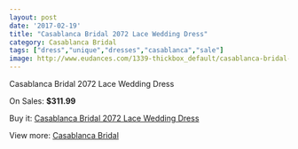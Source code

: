```yaml
---
layout: post
date: '2017-02-19'
title: "Casablanca Bridal 2072 Lace Wedding Dress"
category: Casablanca Bridal
tags: ["dress","unique","dresses","casablanca","sale"]
image: http://www.eudances.com/1339-thickbox_default/casablanca-bridal-2072-lace-wedding-dress.jpg
---
```

Casablanca Bridal 2072 Lace Wedding Dress

On Sales: **$311.99**
<a href="https://www.eudances.com/en/casablanca-bridal/473-casablanca-bridal-2072-lace-wedding-dress.html"><amp-img layout="responsive" width="600" height="600" src="//www.eudances.com/1339-thickbox_default/casablanca-bridal-2072-lace-wedding-dress.jpg" alt="Casablanca Bridal 2072 Lace Wedding Dress 0" /></a>
<a href="https://www.eudances.com/en/casablanca-bridal/473-casablanca-bridal-2072-lace-wedding-dress.html"><amp-img layout="responsive" width="600" height="600" src="//www.eudances.com/1341-thickbox_default/casablanca-bridal-2072-lace-wedding-dress.jpg" alt="Casablanca Bridal 2072 Lace Wedding Dress 1" /></a>
<a href="https://www.eudances.com/en/casablanca-bridal/473-casablanca-bridal-2072-lace-wedding-dress.html"><amp-img layout="responsive" width="600" height="600" src="//www.eudances.com/1340-thickbox_default/casablanca-bridal-2072-lace-wedding-dress.jpg" alt="Casablanca Bridal 2072 Lace Wedding Dress 2" /></a>

Buy it: [Casablanca Bridal 2072 Lace Wedding Dress](https://www.eudances.com/en/casablanca-bridal/473-casablanca-bridal-2072-lace-wedding-dress.html "Casablanca Bridal 2072 Lace Wedding Dress")

View more: [Casablanca Bridal](https://www.eudances.com/en/4-casablanca-bridal "Casablanca Bridal")